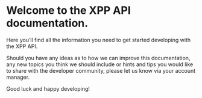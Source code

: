 # Welcome to the XPP API documentation.

Here you’ll find all the information you need to get started developing with the XPP API.

Should you have any ideas as to how we can improve this documentation, any new topics you think we should include or hints and tips you would like to share with the developer community, please let us know via your account manager.

Good luck and happy developing!
